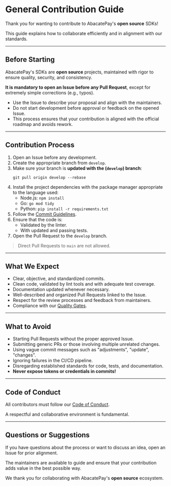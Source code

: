 # General Contribution Guide

Thank you for wanting to contribute to AbacatePay's **open source** SDKs!

This guide explains how to collaborate efficiently and in alignment with our standards.

---

## Before Starting

AbacatePay's SDKs are **open source** projects, maintained with rigor to ensure quality, security, and consistency.

**It is mandatory to open an Issue before any Pull Request**, except for extremely simple corrections (e.g., typos).

- Use the Issue to describe your proposal and align with the maintainers.
- Do not start development before approval or feedback on the opened Issue.
- This process ensures that your contribution is aligned with the official roadmap and avoids rework.

---

## Contribution Process

1. Open an Issue before any development.
2. Create the appropriate branch from `develop`.
3. Make sure your branch is **updated with the (`develop`) branch**:
   ```
   git pull origin develop --rebase
   ```
4. Install the project dependencies with the package manager appropriate to the language used:
   - Node.js: `npm install`
   - Go: `go mod tidy`
   - Python: `pip install -r requirements.txt`
5. Follow the [Commit Guidelines](/contributors/COMMIT_GUIDELINES.md).
6. Ensure that the code is:
   - Validated by the linter.
   - With updated and passing tests.
7. Open the Pull Request to the `develop` branch.

> Direct Pull Requests to `main` are not allowed.

---

## What We Expect

- Clear, objective, and standardized commits.
- Clean code, validated by lint tools and with adequate test coverage.
- Documentation updated whenever necessary.
- Well-described and organized Pull Requests linked to the Issue.
- Respect for the review processes and feedback from maintainers.
- Compliance with our [Quality Gates](/ci/QUALITY_GATES.md).

---

## What to Avoid

- Starting Pull Requests without the proper approved Issue.
- Submitting generic PRs or those involving multiple unrelated changes.
- Using vague commit messages such as "adjustments", "update", "changes".
- Ignoring failures in the CI/CD pipeline.
- Disregarding established standards for code, tests, and documentation.
- **Never expose tokens or credentials in commits!**

---

## Code of Conduct

All contributors must follow our [Code of Conduct](CODE_OF_CONDUCT.md).

A respectful and collaborative environment is fundamental.

---

## Questions or Suggestions

If you have questions about the process or want to discuss an idea, open an Issue for prior alignment.

The maintainers are available to guide and ensure that your contribution adds value in the best possible way.

We thank you for collaborating with AbacatePay's **open source** ecosystem.